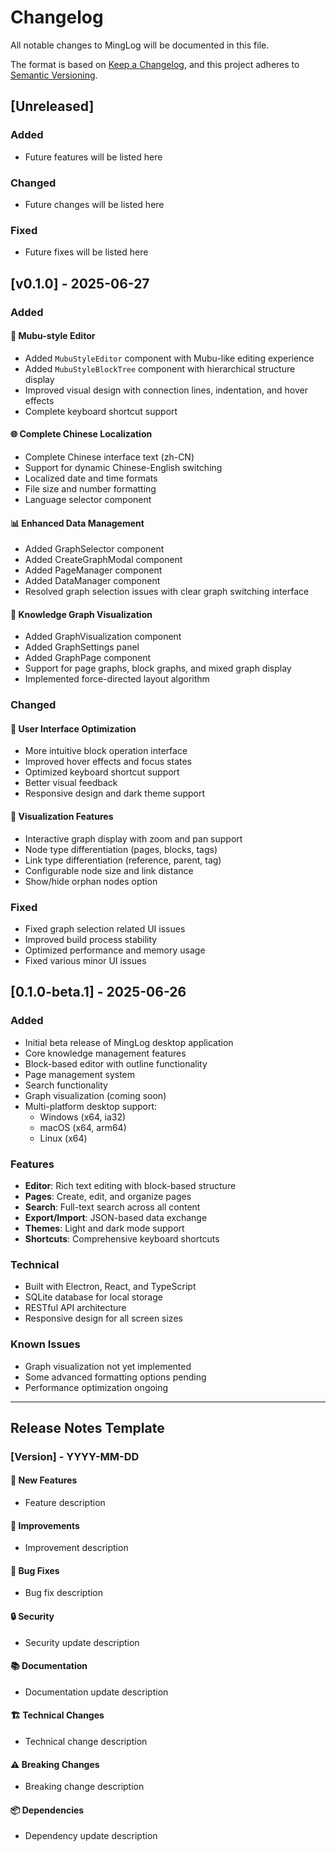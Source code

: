 # Changelog

All notable changes to MingLog will be documented in this file.

The format is based on [Keep a Changelog](https://keepachangelog.com/en/1.0.0/),
and this project adheres to [Semantic Versioning](https://semver.org/spec/v2.0.0.html).

## [Unreleased]

### Added
- Future features will be listed here

### Changed
- Future changes will be listed here

### Fixed
- Future fixes will be listed here

## [v0.1.0] - 2025-06-27

### Added

#### 🎨 Mubu-style Editor
- Added `MubuStyleEditor` component with Mubu-like editing experience
- Added `MubuStyleBlockTree` component with hierarchical structure display
- Improved visual design with connection lines, indentation, and hover effects
- Complete keyboard shortcut support

#### 🌐 Complete Chinese Localization
- Complete Chinese interface text (zh-CN)
- Support for dynamic Chinese-English switching
- Localized date and time formats
- File size and number formatting
- Language selector component

#### 📊 Enhanced Data Management
- Added GraphSelector component
- Added CreateGraphModal component
- Added PageManager component
- Added DataManager component
- Resolved graph selection issues with clear graph switching interface

#### 🔗 Knowledge Graph Visualization
- Added GraphVisualization component
- Added GraphSettings panel
- Added GraphPage component
- Support for page graphs, block graphs, and mixed graph display
- Implemented force-directed layout algorithm

### Changed

#### 📱 User Interface Optimization
- More intuitive block operation interface
- Improved hover effects and focus states
- Optimized keyboard shortcut support
- Better visual feedback
- Responsive design and dark theme support

#### 🎯 Visualization Features
- Interactive graph display with zoom and pan support
- Node type differentiation (pages, blocks, tags)
- Link type differentiation (reference, parent, tag)
- Configurable node size and link distance
- Show/hide orphan nodes option

### Fixed
- Fixed graph selection related UI issues
- Improved build process stability
- Optimized performance and memory usage
- Fixed various minor UI issues

## [0.1.0-beta.1] - 2025-06-26

### Added
- Initial beta release of MingLog desktop application
- Core knowledge management features
- Block-based editor with outline functionality
- Page management system
- Search functionality
- Graph visualization (coming soon)
- Multi-platform desktop support:
  - Windows (x64, ia32)
  - macOS (x64, arm64)
  - Linux (x64)

### Features
- **Editor**: Rich text editing with block-based structure
- **Pages**: Create, edit, and organize pages
- **Search**: Full-text search across all content
- **Export/Import**: JSON-based data exchange
- **Themes**: Light and dark mode support
- **Shortcuts**: Comprehensive keyboard shortcuts

### Technical
- Built with Electron, React, and TypeScript
- SQLite database for local storage
- RESTful API architecture
- Responsive design for all screen sizes

### Known Issues
- Graph visualization not yet implemented
- Some advanced formatting options pending
- Performance optimization ongoing

---

## Release Notes Template

### [Version] - YYYY-MM-DD

#### 🚀 New Features
- Feature description

#### 🔧 Improvements
- Improvement description

#### 🐛 Bug Fixes
- Bug fix description

#### 🔒 Security
- Security update description

#### 📚 Documentation
- Documentation update description

#### 🏗️ Technical Changes
- Technical change description

#### ⚠️ Breaking Changes
- Breaking change description

#### 📦 Dependencies
- Dependency update description
